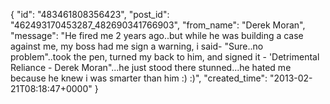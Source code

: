  {
   "id": "483461808356423",
   "post_id": "462493170453287_482690341766903",
   "from_name": "Derek Moran",
   "message": "He fired me 2 years ago..but while he was building a case against me, my boss had me sign a warning, i said- \"Sure..no problem\"..took the pen, turned my back to him, and signed it - 'Detrimental Reliance - Derek Moran\"...he just stood there stunned...he hated me because he knew i was smarter than him :) :)",
   "created_time": "2013-02-21T08:18:47+0000"
 }
